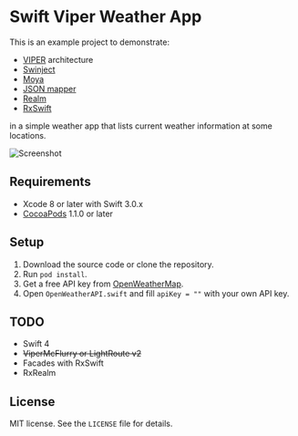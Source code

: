 # Swift Viper Weather App

This is an example project to demonstrate:
* [VIPER](https://github.com/strongself/The-Book-of-VIPER) architecture
* [Swinject](https://github.com/Swinject/Swinject)
* [Moya](https://github.com/Moya/Moya)
* [JSON mapper](https://github.com/lyft/mapper)
* [Realm](https://github.com/realm/realm-cocoa)
* [RxSwift](https://github.com/ReactiveX/RxSwift)

in a simple weather app that lists current weather information at some locations.

![Screenshot](Assets/SwinjectSimpleExampleScreenshot.png)

## Requirements

- Xcode 8 or later with Swift 3.0.x
- [CocoaPods](https://cocoapods.org) 1.1.0 or later

## Setup

1. Download the source code or clone the repository.
2. Run `pod install`.
3. Get a free API key from [OpenWeatherMap](http://openweathermap.org).
4. Open `OpenWeatherAPI.swift` and fill `apiKey = ""` with your own API key.

## TODO
* Swift 4
* ~~ViperMcFlurry or LightRoute v2~~
* Facades with RxSwift
* RxRealm

## License

MIT license. See the `LICENSE` file for details.
